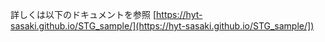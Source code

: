 詳しくは以下のドキュメントを参照
[https://hyt-sasaki.github.io/STG_sample/](https://hyt-sasaki.github.io/STG_sample/])
